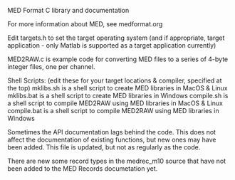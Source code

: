 
MED Format C library and documentation

For more information about MED, see medformat.org

Edit targets.h to set the target operating system (and if appropriate, target application - only Matlab is supported as a target application currently)

MED2RAW.c is example code for converting MED files to a series of 4-byte integer files, one per channel.

Shell Scripts: (edit these for your target locations & compiler, specified at the top)
mklibs.sh is a shell script to create MED libraries in MacOS & Linux
mklibs.bat is a shell script to create MED libraries in Windows
compile.sh is a shell script to compile MED2RAW using MED libraries in MacOS & Linux
compile.bat is a shell script to compile MED2RAW using MED libraries in Windows

Sometimes the API documentation lags behind the code.  This does not affect the documentation of existing functions, 
but new ones may have been added.  This file is updated, but not as regularly as the code.

There are new some record types in the medrec_m10 source that have not been added to the MED Records documetation yet.
